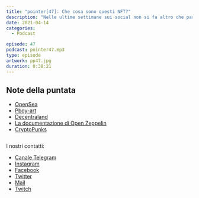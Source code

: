 ```yaml
---
title: "pointer[47]: Che cosa sono questi NFT?"
description: "Nelle ultime settimane sui social non si fa altro che parlare di NFT.  Chi siamo noi per non cavalcare l'onda e spiegarvi, in una puntata a tema, cosa sono e come vengono utilizzati? La quarantasettesima puntata del PointerPodcast sarà quindi un po' diversa dal solito: prima di registrare, Luca, non sapeva nulla di NFT. Farà quindi qualche domanda sul tema ad Alessandro ed Eugenio e poi insieme cercheremo di discuterne un po'"
date: 2021-04-14
categories:
  - Podcast

episode: 47
podcast: pointer47.mp3
type: episode
artwork: pp47.jpg
duration: 0:38:21
---
```


## Note della puntata

<!-- wp:list -->
<ul><li><a href="https://opensea.io/">OpenSea</a></li><li><a href="https://www.pboy-art.com/">Pboy-art</a></li><li><a href="https://decentraland.org/">Decentraland</a></li><li><a href="https://docs.openzeppelin.com/contracts/2.x/api/token/erc721">La documentazione di Open Zeppelin</a></li><li><a href="https://www.larvalabs.com/cryptopunks">CryptoPunks</a></li></ul>
<!-- /wp:list -->

<!-- wp:image {"id":643,"sizeSlug":"large"} -->
<figure class="wp-block-image size-large"><img src="https://i2.wp.com/pointerpodcast.it/wp-content/uploads/2021/04/55kt0i.jpg?fit=780%2C780&amp;ssl=1" alt="" class="wp-image-643"/></figure>
<!-- /wp:image -->

I nostri contatti:

- [Canale Telegram](https://t.me/PointerPodcast)
- [Instagram](https://www.instagram.com/pointerpodcast/)
- [Facebook](https://www.facebook.com/pointerPodcast/)
- [Twitter](https://twitter.com/PointerPodcast)
- [Mail](info@pointerpodcast.it)
- [Twitch](https://www.twitch.tv/pointerpodcast)

